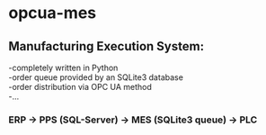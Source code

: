 # opcua-mes

## Manufacturing Execution System:  
-completely written in Python  
-order queue provided by an SQLite3 database  
-order distribution via OPC UA method  
-...   
  
### ERP -> PPS (SQL-Server) -> MES (SQLite3 queue) -> PLC  
